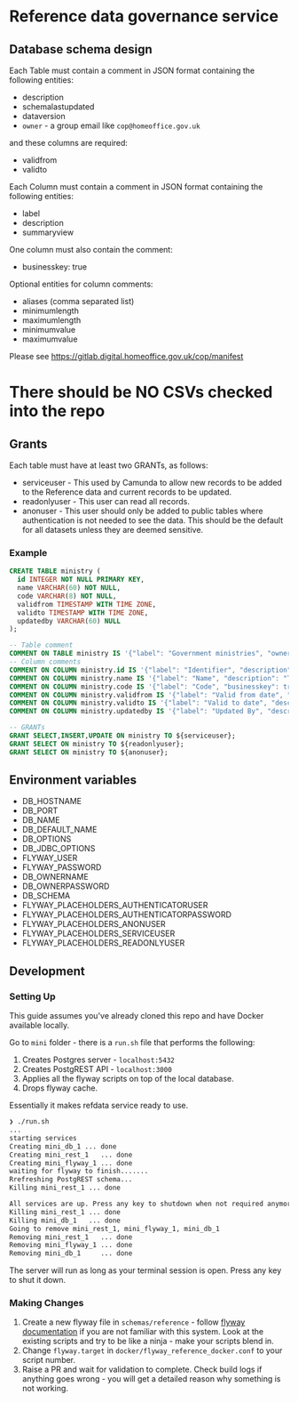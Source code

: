 # Reference data governance service


## Database schema design

Each Table must contain a comment in JSON format containing the following entities:

* description
* schemalastupdated
* dataversion
* `owner` - a group email like `cop@homeoffice.gov.uk`

and these columns are required:

* validfrom
* validto


Each Column must contain a comment in JSON format containing the following entities:

* label
* description
* summaryview

One column must also contain the comment:

* businesskey: true

Optional entities for column comments:

* aliases (comma separated list)
* minimumlength
* maximumlength
* minimumvalue
* maximumvalue

Please see https://gitlab.digital.homeoffice.gov.uk/cop/manifest


# There should be NO CSVs checked into the repo

## Grants

Each table must have at least two GRANTs, as follows:
* serviceuser - This used by Camunda to allow new records to be added to the Reference data and current records to be updated.
* readonlyuser - This user can read all records.
* anonuser - This user should only be added to public tables where authentication is not needed to see the data.
This should be the default for all datasets unless they are deemed sensitive.


### Example

```sql
CREATE TABLE ministry (
  id INTEGER NOT NULL PRIMARY KEY,
  name VARCHAR(60) NOT NULL,
  code VARCHAR(8) NOT NULL,
  validfrom TIMESTAMP WITH TIME ZONE,
  validto TIMESTAMP WITH TIME ZONE,
  updatedby VARCHAR(60) NULL
);

-- Table comment
COMMENT ON TABLE ministry IS '{"label": "Government ministries", "owner": "xyx@test.com", "description": "A list of departments, agencies and public bodies.", "schemalastupdated": "06/03/2019", "dataversion": 1}';
-- Column comments
COMMENT ON COLUMN ministry.id IS '{"label": "Identifier", "description": "Database unique identity record.", "summaryview": "false"}';
COMMENT ON COLUMN ministry.name IS '{"label": "Name", "description": "The name of the branch or region.", "summaryview": "true"}';
COMMENT ON COLUMN ministry.code IS '{"label": "Code", "businesskey": true, "description": "The code associated with the branch or region.", "summaryview": "true"}';
COMMENT ON COLUMN ministry.validfrom IS '{"label": "Valid from date", "description": "Item valid from date.", "summaryview" : "false"}';
COMMENT ON COLUMN ministry.validto IS '{"label": "Valid to date", "description": "Item valid to date.", "summaryview" : "false"}';
COMMENT ON COLUMN ministry.updatedby IS '{"label": "Updated By", "description": "Record updated by", "summaryview": "false"}';

-- GRANTs
GRANT SELECT,INSERT,UPDATE ON ministry TO ${serviceuser};
GRANT SELECT ON ministry TO ${readonlyuser};
GRANT SELECT ON ministry TO ${anonuser};
```



## Environment variables

* DB_HOSTNAME
* DB_PORT
* DB_NAME
* DB_DEFAULT_NAME
* DB_OPTIONS
* DB_JDBC_OPTIONS
* FLYWAY_USER
* FLYWAY_PASSWORD
* DB_OWNERNAME
* DB_OWNERPASSWORD
* DB_SCHEMA
* FLYWAY_PLACEHOLDERS_AUTHENTICATORUSER
* FLYWAY_PLACEHOLDERS_AUTHENTICATORPASSWORD
* FLYWAY_PLACEHOLDERS_ANONUSER
* FLYWAY_PLACEHOLDERS_SERVICEUSER
* FLYWAY_PLACEHOLDERS_READONLYUSER

## Development

### Setting Up

This guide assumes you've already cloned this repo and have Docker available locally.

Go to `mini` folder - there is a `run.sh` file that performs the following:
1. Creates Postgres server - `localhost:5432`
2. Creates PostgREST API - `localhost:3000`
3. Applies all the flyway scripts on top of the local database.
4. Drops flyway cache.

Essentially it makes refdata service ready to use.

```bash
❯ ./run.sh
...
starting services
Creating mini_db_1 ... done
Creating mini_rest_1   ... done
Creating mini_flyway_1 ... done
waiting for flyway to finish.......
Rrefreshing PostgREST schema...
Killing mini_rest_1 ... done

All services are up. Press any key to shutdown when not required anymore
Killing mini_rest_1 ... done
Killing mini_db_1   ... done
Going to remove mini_rest_1, mini_flyway_1, mini_db_1
Removing mini_rest_1   ... done
Removing mini_flyway_1 ... done
Removing mini_db_1     ... done

```

The server will run as long as your terminal session is open. Press any key to shut it down.

### Making Changes

1. Create a new flyway file in `schemas/reference` - follow [flyway documentation](https://flywaydb.org/documentation/) if you are not familiar with this system. Look at the existing scripts and try to be like a ninja - make your scripts blend in.
2. Change `flyway.target` in `docker/flyway_reference_docker.conf` to your script number.
3. Raise a PR and wait for validation to complete. Check build logs if anything goes wrong - you will get a detailed reason why something is not working.